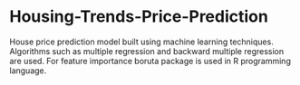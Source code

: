 # Housing-Trends-Price-Prediction
House price prediction model built using machine learning techniques. Algorithms such as multiple regression and backward multiple regression are used. For feature importance boruta package is used in R programming language. 
